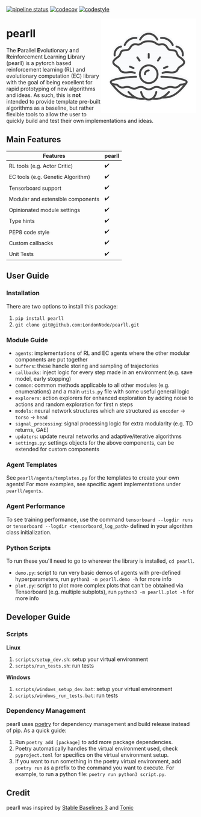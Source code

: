 [![pipeline status](https://github.com/LondonNode/pearll/actions/workflows/ci.yaml/badge.svg)](https://github.com/LondonNode/pearll/actions/workflows/ci.yaml)
[![codecov](https://codecov.io/gh/LondonNode/pearll/branch/main/graph/badge.svg?token=M3OUCWYAWM)](https://codecov.io/gh/LondonNode/pearll)
[![codestyle](https://img.shields.io/badge/code%20style-black-000000.svg)](https://github.com/psf/black)

<img src="docs/images/logo.jpg" align="right" width="50%"/>


# pearll
The **P**arallel **E**volutionary **a**nd **R**einforcement **L**earning **L**ibrary (pearll) is a pytorch based reinforcement learning (RL) and evolutionary computation (EC) library with the goal of being excellent for rapid prototyping of new algorithms and ideas. As such, this is **not** intended to provide template pre-built algorithms as a baseline, but rather flexible tools to allow the user to quickly build and test their own implementations and ideas. 

## Main Features
| **Features**                      | **pearll** |
| ---------------------------       | ----------------------|
| RL tools (e.g. Actor Critic) | :heavy_check_mark: |
| EC tools (e.g. Genetic Algorithm)   | :heavy_check_mark: |
| Tensorboard support               | :heavy_check_mark: |
| Modular and extensible components | :heavy_check_mark: |
| Opinionated module settings       | :heavy_check_mark: |
| Type hints                        | :heavy_check_mark: |
| PEP8 code style                   | :heavy_check_mark: |
| Custom callbacks                  | :heavy_check_mark: |
| Unit Tests                        | :heavy_check_mark: |

## User Guide

### Installation
There are two options to install this package:
1. `pip install pearll`
2. `git clone git@github.com:LondonNode/pearll.git`

### Module Guide
- `agents`: implementations of RL and EC agents where the other modular components are put together
- `buffers`: these handle storing and sampling of trajectories
- `callbacks`: inject logic for every step made in an environment (e.g. save model, early stopping)
- `common`: common methods applicable to all other modules (e.g. enumerations) and a main `utils.py` file with some useful general logic
- `explorers`: action explorers for enhanced exploration by adding noise to actions and random exploration for first n steps
- `models`: neural network structures which are structured as `encoder` -> `torso` -> `head`
- `signal_processing`: signal processing logic for extra modularity (e.g. TD returns, GAE)
- `updaters`: update neural networks and adaptive/iterative algorithms
- `settings.py`: settings objects for the above components, can be extended for custom components

### Agent Templates
See `pearll/agents/templates.py` for the templates to create your own agents! 
For more examples, see specific agent implementations under `pearll/agents`.

### Agent Performance
To see training performance, use the command `tensorboard --logdir runs` or `tensorboard --logdir <tensorboard_log_path>` defined in your algorithm class initialization.

### Python Scripts
To run these you'll need to go to wherever the library is installed, `cd pearll`.

- `demo.py`: script to run very basic demos of agents with pre-defined hyperparameters, run `python3 -m pearll.demo -h` for more info
- `plot.py`: script to plot more complex plots that can't be obtained via Tensorboard (e.g. multiple subplots), run `python3 -m pearll.plot -h` for more info

## Developer Guide
### Scripts
**Linux**
1. `scripts/setup_dev.sh`: setup your virtual environment
2. `scripts/run_tests.sh`: run tests

**Windows**
1. `scripts/windows_setup_dev.bat`: setup your virtual environment
2. `scripts/windows_run_tests.bat`: run tests

### Dependency Management
pearll uses [poetry](https://python-poetry.org/docs/basic-usage/) for dependency management and build release instead of pip. As a quick guide:
1. Run `poetry add [package]` to add more package dependencies.
2. Poetry automatically handles the virtual environment used, check `pyproject.toml` for specifics on the virtual environment setup.
3. If you want to run something in the poetry virtual environment, add `poetry run` as a prefix to the command you want to execute. For example, to run a python file: `poetry run python3 script.py`.

## Credit
pearll was inspired by [Stable Baselines 3](https://github.com/DLR-RM/stable-baselines3) and [Tonic](https://github.com/fabiopardo/tonic)
